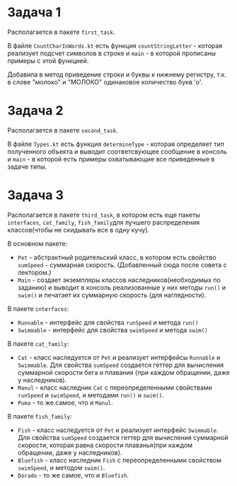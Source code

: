 # Задача 1
Располагается в пакете `first_task`.

В файле `CountCharInWords.kt` есть функция `countStringLetter` - которая реализует 
подсчет символов в строке и `main` - в которой прописаны примеры с этой функцией.

Добавила в метод приведение строки и буквы к нижнему регистру, т.к. в слове "молоко" и "МОЛОКО"
одинаковое количество букв 'о'.

# Задача 2
Располагается в пакете `second_task`.

В файле `Types.kt` есть функция `determineType` - которая определяет тип полученного 
объекта и выводит соответсвующее сообщение в консоль и  `main` - в которой есть примеры
охватывающие все приведенные в задаче типы.

# Задача 3
Располагается в пакете `third_task`, в котором есть еще пакеты `interfaces`, `cat_family`, 
`fish_family`для лучшего распределения классов(чтобы не скидывать все в одну кучу).

В основном пакете:
- `Pet` - абстрактный родительский класс, в котором есть свойство `sumSpeed` - cуммарная
скорость. (Добавленный сюда после совета с лектором.)
- `Main` - создает экземпляры классов наследников(необходимых по заданию) и выводит в 
консоль реализованные у них методы `run()` и `swim()` и печатает их cуммарную скорость
(для наглядности).

В пакете `interfaces`:
- `Runnable` - интерфейс для свойства `runSpeed` и метода `run()`
- `Swimmable` - интерфейс для свойства `swimSpeed` и метода `swim()`

В пакете `cat_family`:
- `Cat` - класс наследуется от `Pet` и реализует интерфейсы `Runnable` и `Swimmable`.
Для свойства `sumSpeed` создается геттер для вычисления cуммарной скорости бега и плавания
  (при каждом обращении, даже у наследников).
- `Manul` - класс наследник `Cat` с переопределенными свойствами `runSpeed` и `swimSpeed`,
и методами `run()` и `swim()`.
- `Puma` - то же самое, что и `Manul`.

В пакете `fish_family`:
- `Fish` - класс наследуется от `Pet` и реализует интерфейс `Swimmable`. Для свойства 
`sumSpeed` создается геттер для вычисления cуммарной скорости, которая равна скорости
плаванья(при каждом обращении, даже у наследников).
- `Bluefish` - класс наследник `Fish` с переопределенными свойством `swimSpeed`,
  и методом `swim()`.
- `Dorado` - то же самое, что и `Bluefish`.


